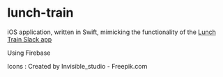 # lunch-train

iOS application, written in Swift, mimicking the functionality of the [Lunch Train Slack app](https://slack.com/apps/A1BES823B-lunch-train)

Using Firebase

Icons : Created by Invisible_studio - Freepik.com
